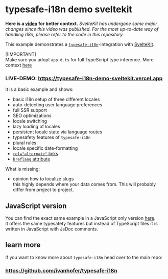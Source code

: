 # typesafe-i18n demo sveltekit

**Here is a [video](https://www.youtube.com/watch?v=C6O5pMMMTG0) for better context.** _SvelteKit has undergone some major changes since this video was published. For the most up-to-date way of handling i18n, please refer to the code in this repository._

This example demonstrates a [`typesafe-i18n`](https://github.com/ivanhofer/typesafe-i18n)-integration with [SvelteKit](https://kit.svelte.dev/).

[!IMPORTANT]  
Make sure you adopt `app.d.ts` for full TypeScript type inference. More context [here]([url](https://github.com/ivanhofer/typesafe-i18n/discussions/717#discussioncomment-6640503))

### LIVE-DEMO: https://typesafe-i18n-demo-sveltekit.vercel.app

It is a basic example and shows:

-  basic i18n setup of three different locales
-  auto-detecting user language preferences
-  full SSR support
-  SEO optimizations
-  locale switching
-  lazy loading of locales
-  persistent locale state via language routes
-  typesafety features of `typesafe-i18n`
-  plural rules
-  locale specific date-formatting
-  [`rel="alternate"` links](https://developer.mozilla.org/en-US/docs/Web/HTML/Attributes/rel#attr-alternate)
-  [`hreflang` attribute](https://developer.mozilla.org/de/docs/Web/HTML/Element/a#attr-hreflang)

What is missing:

-  opinion how to localize slugs\
   this highly depends where your data comes from. This will probably differ from project to project.

## JavaScript version

You can find the exact same example in a JavaScript only version [here](https://github.com/ivanhofer/typesafe-i18n-demo-sveltekit-jsdoc).\
It offers the same typesafety features but instead of TypeScript files it is written in JavaScript with JsDoc comments.

## learn more

If you want to know more about `typesafe-i18n` head over to the main repo:

### https://github.com/ivanhofer/typesafe-i18n
